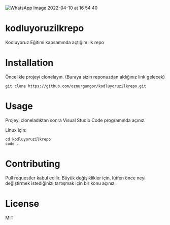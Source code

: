 ![WhatsApp Image 2022-04-10 at 16 54 40](https://user-images.githubusercontent.com/93616336/162638135-6ad317f6-e84d-4bf7-8920-b9743346cd9b.jpeg)


# kodluyoruzilkrepo
Kodluyoruz Eğitimi kapsamında açtığım ilk repo

# Installation


Öncelikle projeyi clonelayın. (Buraya sizin reponuzdan aldığınız link gelecek)

```
git clone https://github.com/oznurgungor/kodluyoruzilkrepo.git
```


 # Usage

Projeyi cloneladıktan sonra Visual Studio Code programında açınız.

Linux için:

```
cd kodluyoruzilkrepo
code .
```

# Contributing

Pull requestler kabul edilir. Büyük değişiklikler için, lütfen önce neyi değiştirmek istediğinizi tartışmak için bir konu açınız.

# License

MIT
